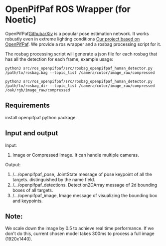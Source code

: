 # OpenPifPaf ROS Wrapper (for Noetic)

OpenPifPaf[Github](https://github.com/openpifpaf/openpifpaf)[arXiv](https://arxiv.org/abs/2103.02440) is a popular pose estimation network. It works robustly even in extreme lighting conditions [Our project based on OpenPifPaf](https://github.com/AutonomousVehicleLaboratory/anonymization). We provide a ros wrapper and a rosbag processing script for it.

The rosbag processing script will generate a json file for each rosbag that has all the detection for each frame, example usage:
```
python3 src/ros_openpifpaf/src/rosbag_openpifpaf_human_detector.py /path/to/rosbag.bag --topic_list /camera/color/image_raw/compressed

python3 src/ros_openpifpaf/src/rosbag_openpifpaf_human_detector.py /path/to/rosbag_dir --topic_list /camera/color/image_raw/compressed /oak/rgb/image_raw/compressed
```

## Requirements

install openpifpaf python package.

## Input and output

Input:
1. Image or Compressed Image. It can handle multiple cameras.

Output:
1. /.../openpifpaf_pose, JointState message of pose keypoint of all the targets. distinguished by the name field.
2. /.../openpifpaf_detections. Detection2DArray message of 2d bounding boxes of all targets.
3. /.../openpifpaf_image, Image message of visualizing the bounding box and keypoints.

## Note:
We scale down the image by 0.5 to achieve real time performance. If we don't do this, current chosen model takes 300ms to process a full image (1920x1440). 